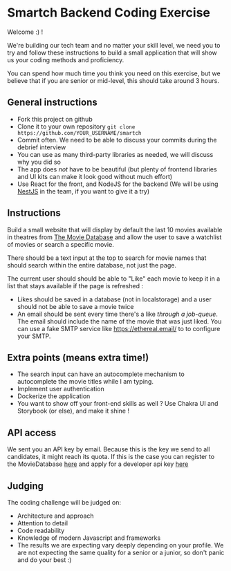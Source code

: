 # Smartch Backend Coding Exercise

Welcome :) !
 
We're building our tech team and no matter your skill level, we need you to try and follow these instructions to build a small application that will show us your coding methods and proficiency.

You can spend how much time you think you need on this exercise, but we believe that if you are senior or mid-level, this should take around 3 hours. 

## General instructions
- Fork this project on github
- Clone it to your own repository `git clone https://github.com/YOUR_USERNAME/smartch`
- Commit often. We need to be able to discuss your commits during the debrief interview
- You can use as many third-party libraries as needed, we will discuss why you did so
- The app does *not* have to be beautiful (but plenty of frontend libraries and UI kits can make it look good without much effort)
- Use React for the front, and NodeJS for the backend (We will be using [NestJS](https://nestjs.com/) in the team, if you want to give it a try)

## Instructions
Build a small website that will display by default the last 10 movies available in theatres from [The Movie Database](https://developers.themoviedb.org/3/getting-started/introduction) and allow the user to save a watchlist of movies or search a specific movie.

There should be a text input at the top to search for movie names that should search within the entire database, not just the page.
 
The current user should should be able to "Like" each movie to keep it in a list that stays available if the page is refreshed :
- Likes should be saved in a database (not in localstorage) and a user should not be able to save a movie twice
- An email should be sent every time there's a like *through a job-queue*. The email should include the name of the movie that was just liked. You can use a fake SMTP service like https://ethereal.email/ to to configure your SMTP.


## Extra points (means extra time!)

- The search input can have an autocomplete mechanism to autocomplete the movie titles while I am typing.
- Implement user authentication
- Dockerize the application
- You want to show off your front-end skills as well ? Use Chakra UI and Storybook (or else), and make it shine !

## API access
We sent you an API key by email. Because this is the key we send to all candidates, it might reach its quota. If this is the case you can register to the MovieDatabase [here](https://www.themoviedb.org/signup) and apply for a developer api key [here](https://www.themoviedb.org/settings/api)

## Judging
The coding challenge will be judged on:
-   Architecture and approach
-   Attention to detail
-   Code readability
-   Knowledge of modern Javascript and frameworks
-   The results we are expecting vary deeply depending on your profile. We are not expecting the same quality for a senior or a junior, so don't panic and do your best :)
